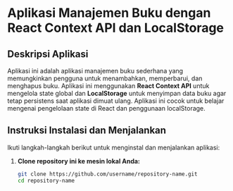 # Aplikasi Manajemen Buku dengan React Context API dan LocalStorage

## Deskripsi Aplikasi

Aplikasi ini adalah aplikasi manajemen buku sederhana yang memungkinkan pengguna untuk menambahkan, memperbarui, dan menghapus buku. Aplikasi ini menggunakan **React Context API** untuk mengelola state global dan **LocalStorage** untuk menyimpan data buku agar tetap persistens saat aplikasi dimuat ulang. Aplikasi ini cocok untuk belajar mengenai pengelolaan state di React dan penggunaan localStorage.

## Instruksi Instalasi dan Menjalankan

Ikuti langkah-langkah berikut untuk menginstal dan menjalankan aplikasi:

1. **Clone repository ini ke mesin lokal Anda:**
   ```bash
   git clone https://github.com/username/repository-name.git
   cd repository-name
   ```

